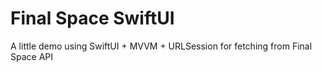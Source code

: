 # Final Space SwiftUI
A little demo using SwiftUI + MVVM + URLSession for fetching from Final Space API
